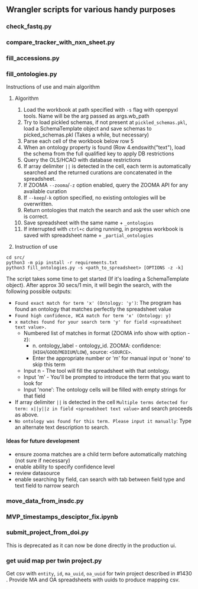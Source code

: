 ## Wrangler scripts for various handy purposes

### check_fastq.py

### compare_tracker_with_nxn_sheet.py

### fill_accessions.py

### fill_ontologies.py

Instructions of use and main algorithm

1. Algorithm
    1. Load the workbook at path specified with `-s` flag with openpyxl tools. Name will be the arg passed as args.wb_path
    1. Try to load pickled schemas, if not present at `pickled_schemas.pkl`, load a SchemaTemplate object and save schemas to picked_schemas.pkl (Takes a while, but necessary)
    1. Parse each cell of the workbook below row 5
    1. When an ontology property is found (Row 4.endswith("text"), load the schema from the full qualified key to apply DB restrictions
    1. Query the OLS/HCAO with database restrictions
    1. If array delimiter `||` is detected in the cell, each term is automatically searched and the returned curations are concatenated in the spreadsheet.
    1. If ZOOMA `--zooma`/`-z` option enabled, query the ZOOMA API for any available curation
    1. If `--keep`/`-k` option specified, no existing ontologies will be overwritten.
    1. Return ontologies that match the search and ask the user which one is correct.
    1. Save spreadsheet with the same name + `_ontologies`
    1. If interrupted with `ctrl+c` during running, in progress workbook is saved with spreadsheet name + `_partial_ontologies`

1. Instruction of use

```
cd src/
python3 -m pip install -r requirements.txt
python3 fill_ontologies.py -s <path_to_spreadsheet> [OPTIONS -z -k]
```
The script takes some time to get started (If it's loading a SchemaTemplate object). After approx 30 secs/1 min, it will begin the search, with the following possible outputs:
- `Found exact match for term 'x' (Ontology: 'y')`: The program has found an ontology that matches perfectly the spreadsheet value
- `Found high confidence, HCA match for term 'x' (Ontology: y)`
- `x matches found for your search term 'y' for field <spreadsheet text value>.`
   - Numbered list of matches in format (ZOOMA info show with option -z):
      - n. ontology_label - ontology_id. ZOOMA: confidence: (`HIGH`/`GOOD`/`MEDIUM`/`LOW`), source: `<SOURCE>`.
      - Enter the appropriate number or 'm' for manual input or 'none' to skip this term
   - Input n - The tool will fill the spreadsheet with that ontology.
   - Input 'm' - You'll be prompted to introduce the term that you want to look for
   - Input 'none': The ontology cells will be filled with empty strings for that field
- If array delimiter `||` is detected in the cell `Multiple terms detected for term: x||y||z in field <spreadsheet text value>` and search proceeds as above.
- `No ontology was found for this term. Please input it manually`: Type an alternate text description to search.
    
#### Ideas for future development
- ensure zooma matches are a child term before automatically matching (not sure if necessary)
- enable ability to specify confidence level
- review datasource
- enable searching by field, can search with tab between field type and text field to narrow search

### move_data_from_insdc.py

### MVP_timestamps_desciptor_fix.ipynb

### submit_project_from_doi.py

This is deprecated as it can now be done directly in the production ui.

### get uuid map per twin project.py

Get csv with `entity`, `id`, `ma_uuid`, `oa_uuid` for twin project described in #1430 . Provide MA and OA spreadsheets with uuids to produce mapping csv.
